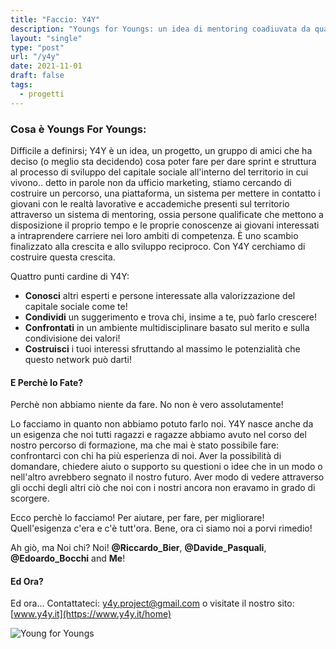 ```yaml
---
title: "Faccio: Y4Y"
description: "Youngs for Youngs: un idea di mentoring coadiuvata da quattro esperienze universitarie diverse!"
layout: "single"
type: "post"
url: "/y4y"
date: 2021-11-01
draft: false
tags:
  - progetti
---
```



### Cosa è Youngs For Youngs:

Difficile a definirsi; Y4Y è un idea, un progetto, un gruppo di amici che ha deciso (o meglio sta decidendo) cosa poter fare per dare sprint e struttura al processo di sviluppo del capitale sociale all'interno del territorio in cui vivono.. detto in parole non da ufficio marketing, stiamo cercando di costruire un percorso, una piattaforma, un sistema per mettere in contatto i giovani con le realtà lavorative e accademiche presenti sul territorio attraverso un sistema di mentoring, ossia persone qualificate che mettono a disposizione il proprio tempo e le proprie conoscenze ai giovani interessati a intraprendere carriere nei loro ambiti di competenza. È uno scambio finalizzato alla crescita e allo sviluppo reciproco. Con Y4Y cerchiamo di costruire questa crescita.

Quattro punti cardine di Y4Y:

- **Conosci** altri esperti e persone interessate alla valorizzazione del capitale sociale come te!
- **Condividi** un suggerimento e trova chi, insime a te, può farlo crescere!
- **Confrontati** in un ambiente multidisciplinare basato sul merito e sulla condivisione dei valori!
- **Costruisci** i tuoi interessi sfruttando al massimo le potenzialità che questo network può darti!

#### E Perchè lo Fate?

Perchè non abbiamo niente da fare. No non è vero assolutamente!

Lo facciamo in quanto non abbiamo potuto farlo noi. Y4Y nasce anche da un esigenza che noi tutti ragazzi e ragazze abbiamo avuto nel corso del nostro percorso di formazione, ma che mai è stato possibile fare: confrontarci con chi ha più esperienza di noi. Aver la possibilità di domandare, chiedere aiuto o supporto su questioni o idee che in un modo o nell'altro avrebbero segnato il nostro futuro. Aver modo di vedere attraverso gli occhi degli altri ciò che noi con i nostri ancora non eravamo in grado di scorgere.

Ecco perchè lo facciamo! Per aiutare, per fare, per migliorare! Quell'esigenza c'era e c'è tutt'ora. Bene, ora ci siamo noi a porvi rimedio!

Ah giò, ma Noi chi? Noi! **@Riccardo_Bier**, **@Davide_Pasquali**, **@Edoardo_Bocchi** and **Me**!

#### Ed Ora?

Ed ora... Contattateci: y4y.project@gmail.com o visitate il nostro sito: [www.y4y.it](https://www.y4y.it/home)

![Young for Youngs](/cose_che/y4y.webp)
